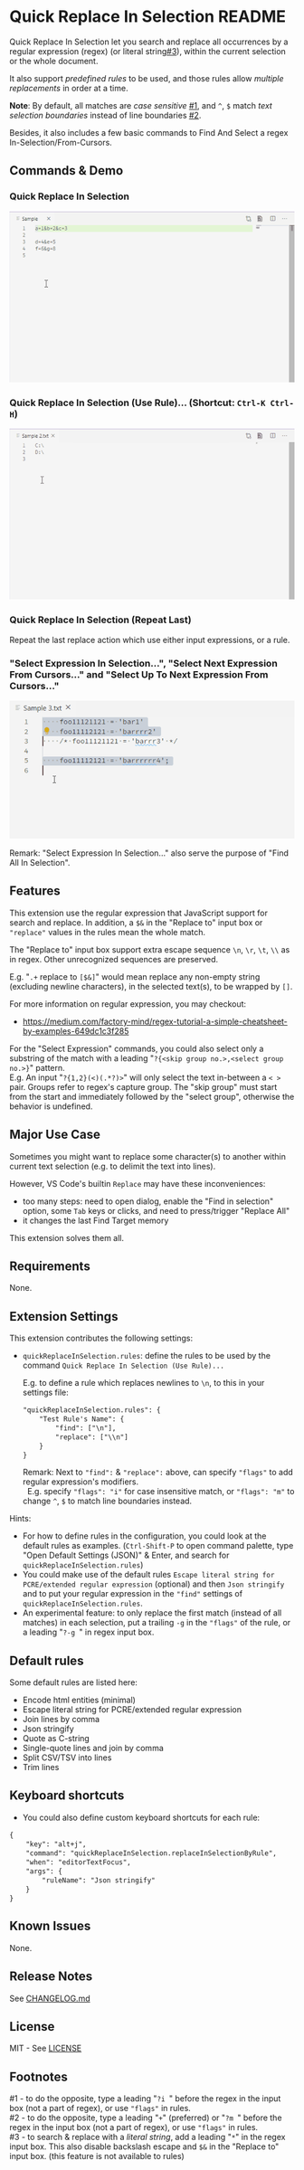 # Quick Replace In Selection README

Quick Replace In Selection let you search and replace all occurrences by a regular expression (regex) (or literal string[#3](#footnote3)), within the current selection or the whole document.

It also support *predefined rules* to be used, and those rules allow *multiple replacements* in order at a time.

**Note**: By default, all matches are *case sensitive* [#1](#footnote1), and `^`, `$`  match *text selection boundaries* instead of line boundaries [#2](#footnote2).

Besides, it also includes a few basic commands to Find And Select a regex In-Selection/From-Cursors.

## Commands & Demo

### Quick Replace In Selection

![Quick Replace In Selection](https://github.com/johnnytemp/vscode-quick-replace-in-selection/raw/master/images/replaceInSelection.gif)

### Quick Replace In Selection (Use Rule)... (Shortcut: `Ctrl-K Ctrl-H`)

![Quick Replace In Selection (Use Rule)...](https://github.com/johnnytemp/vscode-quick-replace-in-selection/raw/master/images/replaceInSelectionByRule.gif)

### Quick Replace In Selection (Repeat Last)

Repeat the last replace action which use either input expressions, or a rule.

### "Select Expression In Selection...", "Select Next Expression From Cursors..." and "Select Up To Next Expression From Cursors..."

![Select Expression In Selection or From Cursors](https://github.com/johnnytemp/vscode-quick-replace-in-selection/raw/master/images/selectInSelectionOrFromCursors.gif)

Remark: "Select Expression In Selection..." also serve the purpose of "Find All In Selection".

## Features

This extension use the regular expression that JavaScript support for search and replace. In addition, a `$&` in the "Replace to" input box or `"replace"` values in the rules mean the whole match.

The "Replace to" input box support extra escape sequence `\n`, `\r`, `\t`, `\\` as in regex. Other unrecognized sequences are preserved.

E.g. "`.+` replace to `[$&]`" would mean replace any non-empty string (excluding newline characters), in the selected text(s), to be wrapped by `[]`.

For more information on regular expression, you may checkout:

- https://medium.com/factory-mind/regex-tutorial-a-simple-cheatsheet-by-examples-649dc1c3f285

For the "Select Expression" commands, you could also select only a substring of the match with a leading "`?{<skip group no.>,<select group no.>}`" pattern.  
  E.g. An input "`?{1,2}(<)(.*?)>`" will only select the text in-between a `< >` pair. Groups refer to regex's capture group. The "skip group" must start from the start and immediately followed by the "select group", otherwise the behavior is undefined.

## Major Use Case

Sometimes you might want to replace some character(s) to another within current text selection (e.g. to delimit the text into lines).

However, VS Code's builtin `Replace` may have these inconveniences:

- too many steps: need to open dialog, enable the "Find in selection" option, some `Tab` keys or clicks, and need to press/trigger "Replace All"
- it changes the last Find Target memory

This extension solves them all.

## Requirements

None.

## Extension Settings

This extension contributes the following settings:

- `quickReplaceInSelection.rules`: define the rules to be used by the command `Quick Replace In Selection (Use Rule)...`

    E.g. to define a rule which replaces newlines to `\n`, to this in your settings file:

    ```
    "quickReplaceInSelection.rules": {
        "Test Rule's Name": {
            "find": ["\n"],
            "replace": ["\\n"]
        }
    }
    ```

    Remark: Next to  `"find":` & `"replace":` above, can specify `"flags"` to add regular expression's modifiers.  
    &nbsp; E.g. specify `"flags": "i"` for case insensitive match, or `"flags": "m"` to change `^`, `$` to match line boundaries instead.

Hints:

- For how to define rules in the configuration, you could look at the default rules as examples. (`Ctrl-Shift-P` to open command palette, type "Open Default Settings (JSON)" & Enter, and search for `quickReplaceInSelection.rules`)
- You could make use of the default rules `Escape literal string for PCRE/extended regular expression` (optional) and then `Json stringify` and to put your regular expression in the `"find"` settings of `quickReplaceInSelection.rules`.
- An experimental feature: to only replace the first match (instead of all matches) in each selection, put a trailing `-g` in the `"flags"` of the rule, or a leading "<code>?-g </code>" in regex input box.

## Default rules

Some default rules are listed here:

- Encode html entities (minimal)
- Escape literal string for PCRE/extended regular expression
- Join lines by comma
- Json stringify
- Quote as C-string
- Single-quote lines and join by comma
- Split CSV/TSV into lines
- Trim lines

## Keyboard shortcuts

- You could also define custom keyboard shortcuts for each rule:

```
{
    "key": "alt+j",
    "command": "quickReplaceInSelection.replaceInSelectionByRule",
    "when": "editorTextFocus",
    "args": {
        "ruleName": "Json stringify"
    }
}
```

## Known Issues

None.

## Release Notes

See [CHANGELOG.md](CHANGELOG.md)

## License

MIT - See [LICENSE](LICENSE)

## Footnotes

<a name="footnote1"></a>#1 - to do the opposite, type a leading "<code>?i </code>" before the regex in the input box (not a part of regex), or use `"flags"` in rules.  
<a name="footnote2"></a>#2 - to do the opposite, type a leading "`+`" (preferred) or "<code>?m </code>" before the regex in the input box (not a part of regex), or use `"flags"` in rules.  
<a name="footnote3"></a>#3 - to search & replace with a *literal string*, add a leading "`*`" in the regex input box. This also disable backslash escape and `$&` in the "Replace to" input box. (this feature is not available to rules)

